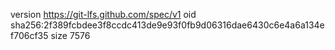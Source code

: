 version https://git-lfs.github.com/spec/v1
oid sha256:2f389fcbdee3f8ccdc413de9e93f0fb9d06316dae6430c6e4a6a134ef706cf35
size 7576
